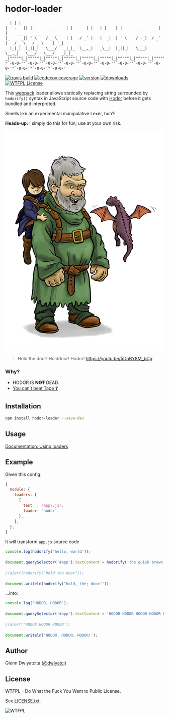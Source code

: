 # hodor-loader
```
 _| | |_  _                 _        _     _      _                  _                           
|_  .  _|| |_      ___     | |    __| |   | |_   | |_      ___    __| |    ___     ___      _ _  
|_     _|| ' \    / _ \    | |   / _` |   |  _|  | ' \    / -_)  / _` |   / _ \   / _ \    | '_| 
  |_|_|  |_||_|   \___/   _|_|_  \__,_|   _\__|  |_||_|   \___|  \__,_|   \___/   \___/   _|_|_  
_|"""""|_|"""""|_|"""""|_|"""""|_|"""""|_|"""""|_|"""""|_|"""""|_|"""""|_|"""""|_|"""""|_|"""""| 
"`-0-0-'"`-0-0-'"`-0-0-'"`-0-0-'"`-0-0-'"`-0-0-'"`-0-0-'"`-0-0-'"`-0-0-'"`-0-0-'"`-0-0-'"`-0-0-' 
```

[![travis build](https://img.shields.io/travis/dwiyatci/hodor-loader.svg)](https://travis-ci.org/dwiyatci/hodor-loader)
[![codecov coverage](https://img.shields.io/codecov/c/github/dwiyatci/hodor-loader.svg)](https://codecov.io/gh/dwiyatci/hodor-loader)
[![version](https://img.shields.io/npm/v/hodor-loader.svg)](https://www.npmjs.com/package/hodor-loader)
[![downloads](https://img.shields.io/npm/dt/hodor-loader.svg)](http://npm-stat.com/charts.html?package=hodor-loader)
[![WTFPL License](https://img.shields.io/badge/license-WTFPL-red.svg)](https://raw.githubusercontent.com/dwiyatci/hodor-loader/master/LICENSE.txt)

This [webpack](https://github.com/webpack/webpack) loader allows statically replacing string surrounded by `hodorify()` syntax in JavaScript source code with [Hodor](http://awoiaf.westeros.org/index.php/Hodor) before it gets bundled and interpreted.

Smells like an experimental manipulative Lexer, huh?!

**Heads-up:** I simply do this for fun; use at your own risk.

![Image of Hodor by Jack Spellman](hodor.jpg)

> Hold the door! Holddoor! Hodor! https://youtu.be/5DoBY8M_bCg

### Why?
- HODOR IS ~~**NOT**~~ DEAD.
- [You can’t beat Tape :question:](https://medium.com/javascript-scene/why-i-use-tape-instead-of-mocha-so-should-you-6aa105d8eaf4)

## Installation
```sh
npm install hodor-loader --save-dev
```

## Usage
[Documentation: Using loaders](http://webpack.github.io/docs/using-loaders.html)

## Example
Given this config:

```javascript
{
  module: {
    loaders: [
      {
        test  : /app\.js/,
        loader: 'hodor',
      },
    ],
  },
}
```

It will transform `app.js` source code

```javascript
console.log(hodorify('hello, world'));

document.querySelector('#app').textContent = hodorify('the quick brown fox jumps over a lazy dog');

//alert(hodorify("hold the door"));

document.writeln(hodorify("hold, the; door!"));
```

...into:

```javascript
console.log('HODOR, HODOR');

document.querySelector('#app').textContent = 'HODOR HODOR HODOR HODOR HODOR HODOR HODOR HODOR HODOR';

//alert('HODOR HODOR HODOR');

document.writeln('HODOR, HODOR; HODOR!');
```

## Author
Glenn Dwiyatcita ([@dwiyatci](http://tiny.cc/dwiyatci))

## License
WTFPL – Do What the Fuck You Want to Public License.

See [LICENSE.txt](LICENSE.txt). 

![WTFPL](http://www.wtfpl.net/wp-content/uploads/2012/12/wtfpl-badge-1.png)

